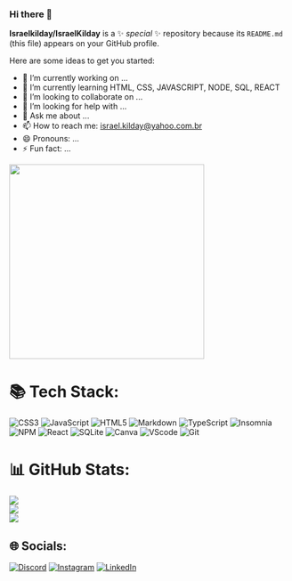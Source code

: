 ### Hi there 👋

**Israelkilday/IsraelKilday** is a ✨ _special_ ✨ repository because its `README.md` (this file) appears on your GitHub profile.

Here are some ideas to get you started:

- 🔭 I’m currently working on ...
- 🌱 I’m currently learning HTML, CSS, JAVASCRIPT, NODE, SQL, REACT
- 👯 I’m looking to collaborate on ...
- 🤔 I’m looking for help with ...
- 💬 Ask me about ...
- 📫 How to reach me: israel.kilday@yahoo.com.br
- 😄 Pronouns: ...
- ⚡ Fun fact: ...




<img height="350px" src="https://github.com/Israelkilday/IsraelKilday/assets/101229204/cc2d4db2-f817-4ec6-be74-60208dee2289"/>

# 📚 Tech Stack:
![CSS3](https://img.shields.io/badge/css3-%231572B6.svg?style=for-the-badge&logo=css3&logoColor=white) ![JavaScript](https://img.shields.io/badge/javascript-%23323330.svg?style=for-the-badge&logo=javascript&logoColor=%23F7DF1E) ![HTML5](https://img.shields.io/badge/html5-%23E34F26.svg?style=for-the-badge&logo=html5&logoColor=white) ![Markdown](https://img.shields.io/badge/markdown-%23000000.svg?style=for-the-badge&logo=markdown&logoColor=white) ![TypeScript](https://img.shields.io/badge/typescript-%23007ACC.svg?style=for-the-badge&logo=typescript&logoColor=white) ![Insomnia](https://img.shields.io/badge/Insomnia-black?style=for-the-badge&logo=insomnia&logoColor=5849BE) ![NPM](https://img.shields.io/badge/NPM-%23000000.svg?style=for-the-badge&logo=npm&logoColor=white) ![React](https://img.shields.io/badge/react-%2320232a.svg?style=for-the-badge&logo=react&logoColor=%2361DAFB) ![SQLite](https://img.shields.io/badge/sqlite-%2307405e.svg?style=for-the-badge&logo=sqlite&logoColor=white) ![Canva](https://img.shields.io/badge/Canva-%2300C4CC.svg?style=for-the-badge&logo=Canva&logoColor=white) ![VScode](https://img.shields.io/badge/Visual_Studio_Code-0078D4?style=for-the-badge&logo=visual%20studio%20code&logoColor=white) ![Git](https://img.shields.io/badge/GIT-E44C30?style=for-the-badge&logo=git&logoColor=white)


# 📊 GitHub Stats:
![](https://github-readme-stats.vercel.app/api?username=Israelkilday&theme=chartreuse-dark&hide_border=false&include_all_commits=false&count_private=false)<br/>
![](https://github-readme-streak-stats.herokuapp.com/?user=Israelkilday&theme=chartreuse-dark&hide_border=false)<br/>
![](https://github-readme-stats.vercel.app/api/top-langs/?username=Israelkilday&theme=chartreuse-dark&hide_border=false&include_all_commits=false&count_private=false&layout=compact)

## 🌐 Socials:
[![Discord](https://img.shields.io/badge/Discord-%237289DA.svg?logo=discord&logoColor=white)](https://discord.gg/israelkilday) [![Instagram](https://img.shields.io/badge/Instagram-%23E4405F.svg?logo=Instagram&logoColor=white)](https://instagram.com/https://www.instagram.com/israelkilday/) [![LinkedIn](https://img.shields.io/badge/LinkedIn-%230077B5.svg?logo=linkedin&logoColor=white)](https://linkedin.com/in/linkedin.com/in/israel-kilday-machado-de-souza-801482230) 








